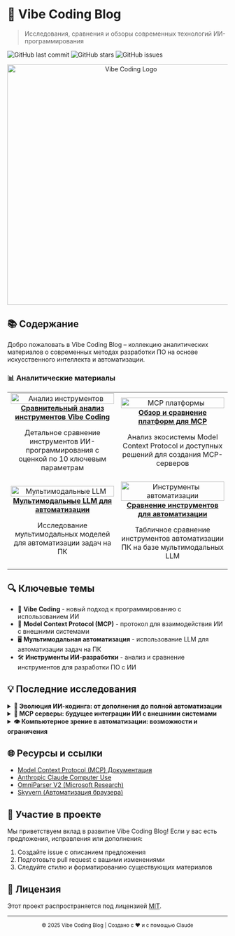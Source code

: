 # 🌟 Vibe Coding Blog

> Исследования, сравнения и обзоры современных технологий ИИ-программирования

![GitHub last commit](https://img.shields.io/github/last-commit/dzhechko/vibe-coding-blog?style=flat-square)
![GitHub stars](https://img.shields.io/github/stars/dzhechko/vibe-coding-blog?style=flat-square)
![GitHub issues](https://img.shields.io/github/issues/dzhechko/vibe-coding-blog?style=flat-square)

<p align="center">
  <img src="https://i.imghippo.com/files/RUX1469tMc.jpg" alt="Vibe Coding Logo" width="550" />
</p>

## 📚 Содержание

Добро пожаловать в Vibe Coding Blog – коллекцию аналитических материалов о современных методах разработки ПО на основе искусственного интеллекта и автоматизации.

### 📊 Аналитические материалы

<div align="center">
  <table>
    <tr>
      <td width="50%" align="center">
        <a href="Сравнительный%20анализ%20инструментов%20Vibe%20Coding.md">
          <img src="https://github.com/dzhechko/vibe-coding-blog/assets/yourname/vibe-tools-analysis.png" width="100%" alt="Анализ инструментов">
          <br />
          <b>Сравнительный анализ инструментов Vibe Coding</b>
        </a>
        <p>Детальное сравнение инструментов ИИ-программирования с оценкой по 10 ключевым параметрам</p>
      </td>
      <td width="50%" align="center">
        <a href="Обзор%20и%20сравнение%20платформ%20для%20MCP.md">
          <img src="https://github.com/dzhechko/vibe-coding-blog/assets/yourname/mcp-platforms.png" width="100%" alt="MCP платформы">
          <br />
          <b>Обзор и сравнение платформ для MCP</b>
        </a>
        <p>Анализ экосистемы Model Context Protocol и доступных решений для создания MCP-серверов</p>
      </td>
    </tr>
    <tr>
      <td width="50%" align="center">
        <a href="Мультимодальные%20LLM%20для%20автоматизации.md">
          <img src="https://github.com/dzhechko/vibe-coding-blog/assets/yourname/multimodal-llm.png" width="100%" alt="Мультимодальные LLM">
          <br />
          <b>Мультимодальные LLM для автоматизации</b>
        </a>
        <p>Исследование мультимодальных моделей для автоматизации задач на ПК</p>
      </td>
      <td width="50%" align="center">
        <a href="Сравнение%20инструментов%20для%20автоматизац.md">
          <img src="https://github.com/dzhechko/vibe-coding-blog/assets/yourname/automation-tools.png" width="100%" alt="Инструменты автоматизации">
          <br />
          <b>Сравнение инструментов для автоматизации</b>
        </a>
        <p>Табличное сравнение инструментов автоматизации ПК на базе мультимодальных LLM</p>
      </td>
    </tr>
  </table>
</div>

## 🔍 Ключевые темы

- 🤖 **Vibe Coding** - новый подход к программированию с использованием ИИ
- 🔄 **Model Context Protocol (MCP)** - протокол для взаимодействия ИИ с внешними системами
- 🖥️ **Мультимодальная автоматизация** - использование LLM для автоматизации задач на ПК
- 🛠️ **Инструменты ИИ-разработки** - анализ и сравнение инструментов для разработки ПО с ИИ

## 💡 Последние исследования

<details>
<summary><b>🚀 Эволюция ИИ-кодинга: от дополнения до полной автоматизации</b></summary>
<br>
Исследуем, как инструменты Vibe Coding развивались от простых сниппетов кода до полностью автономной разработки. От инлайн-подсказок до генеративного программирования с нулевым или минимальным вмешательством человека.
</details>

<details>
<summary><b>🔗 MCP серверы: будущее интеграции ИИ с внешними системами</b></summary>
<br>
Анализ того, как Model Context Protocol меняет способ взаимодействия ИИ с внешними данными и сервисами, создавая новую экосистему инструментов и возможностей для разработчиков.
</details>

<details>
<summary><b>👁️ Компьютерное зрение в автоматизации: возможности и ограничения</b></summary>
<br>
Разбор возможностей мультимодальных моделей, способных "видеть" и взаимодействовать с интерфейсами, и как это меняет подход к автоматизации задач на компьютере.
</details>

## 🌐 Ресурсы и ссылки

- [Model Context Protocol (MCP) Документация](https://github.com/anthropics/anthropic-cookbook/tree/main/mcp)
- [Anthropic Claude Computer Use](https://www.anthropic.com/news/3-5-models-and-computer-use)
- [OmniParser V2 (Microsoft Research)](https://www.microsoft.com/en-us/research/articles/omniparser-v2-turning-any-llm-into-a-computer-use-agent/)
- [Skyvern (Автоматизация браузера)](https://github.com/Skyvern-AI/skyvern)

## 👥 Участие в проекте

Мы приветствуем вклад в развитие Vibe Coding Blog! Если у вас есть предложения, исправления или дополнения:

1. Создайте issue с описанием предложения
2. Подготовьте pull request с вашими изменениями
3. Следуйте стилю и форматированию существующих материалов

## 📄 Лицензия

Этот проект распространяется под лицензией [MIT](LICENSE).

---

<p align="center">
  <sub>© 2025 Vibe Coding Blog | Создано с ♥️ и с помощью Claude</sub>
</p> 